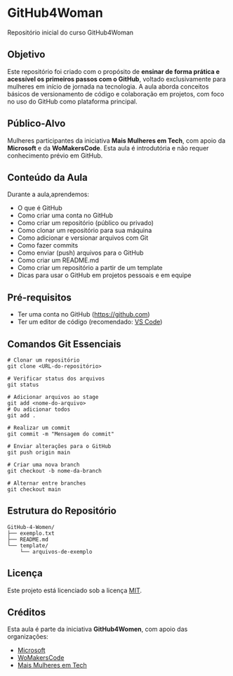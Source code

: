 # GitHub4Woman
Repositório inicial do curso GitHub4Woman

## Objetivo

Este repositório foi criado com o propósito de **ensinar de forma prática e acessível os primeiros passos com o GitHub**, voltado exclusivamente para mulheres em início de jornada na tecnologia. A aula aborda conceitos básicos de versionamento de código e colaboração em projetos, com foco no uso do GitHub como plataforma principal.

## Público-Alvo

Mulheres participantes da iniciativa **Mais Mulheres em Tech**, com apoio da **Microsoft** e da **WoMakersCode**. Esta aula é introdutória e não requer conhecimento prévio em GitHub.

## Conteúdo da Aula

Durante a aula,aprendemos:

- O que é GitHub
- Como criar uma conta no GitHub
- Como criar um repositório (público ou privado)
- Como clonar um repositório para sua máquina
- Como adicionar e versionar arquivos com Git
- Como fazer commits
- Como enviar (push) arquivos para o GitHub
- Como criar um README.md
- Como criar um repositório a partir de um template
- Dicas para usar o GitHub em projetos pessoais e em equipe

## Pré-requisitos

- Ter uma conta no GitHub (https://github.com)
- Ter um editor de código (recomendado: [VS Code](https://code.visualstudio.com/))

## Comandos Git Essenciais

```
# Clonar um repositório
git clone <URL-do-repositório>

# Verificar status dos arquivos
git status

# Adicionar arquivos ao stage
git add <nome-do-arquivo>
# Ou adicionar todos
git add .

# Realizar um commit
git commit -m "Mensagem do commit"

# Enviar alterações para o GitHub
git push origin main

# Criar uma nova branch
git checkout -b nome-da-branch

# Alternar entre branches
git checkout main
```

## Estrutura do Repositório

```
GitHub-4-Women/
├── exemplo.txt
├── README.md
└── template/
    └── arquivos-de-exemplo
```

## Licença

Este projeto está licenciado sob a licença [MIT](LICENSE).

## Créditos

Esta aula é parte da iniciativa **GitHub4Women**, com apoio das organizações:

- [Microsoft](https://www.microsoft.com/)
- [WoMakersCode](https://www.maismulheres.tech/users/sign_in)
- [Mais Mulheres em Tech](https://www.maismulheres.tech/)

